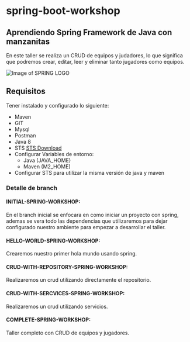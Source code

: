 # spring-boot-workshop
## Aprendiendo Spring Framework de Java con manzanitas
En este taller se realiza un CRUD de equipos y judadores, lo que significa que podremos crear, editar, leer y eliminar tanto jugadores como equipos.

![Image of SPRING LOGO](https://i2.wp.com/chrouki.com/wp-content/uploads/2018/01/spring-boot.png?resize=716%2C205)

## Requisitos
Tener instalado y configurado lo siguiente:
* Maven
* GIT
* Mysql
* Postman
* Java 8
* STS [STS Download](https://spring.io/tools/sts/all)
* Configurar Variables de entorno: 
  * Java (JAVA_HOME)
  * Maven (M2_HOME)
* Configurar STS para utilizar la misma versión de java y maven

### Detalle de branch

#### INITIAL-SPRING-WORKSHOP: 
En el branch inicial se enfocara en como iniciar un proyecto con spring, ademas se vera todo las dependencias que utilizaremos para dejar configurado nuestro ambiente para empezar a desarrollar el taller. 

#### HELLO-WORLD-SPRING-WORKSHOP:
Crearemos nuestro primer hola mundo usando spring.

#### CRUD-WITH-REPOSITORY-SPRING-WORKSHOP:
Realizaremos un crud utilizando directamente el repositorio.

#### CRUD-WITH-SERCVICES-SPRING-WORKSHOP:
Realizaremos un crud utilizando servicios.

#### COMPLETE-SPRING-WORKSHOP:
Taller completo con CRUD de equipos y jugadores.


